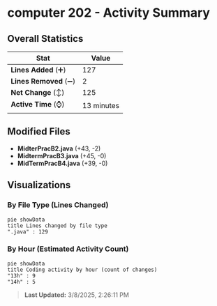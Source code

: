 # computer 202 - Activity Summary 

## Overall Statistics

| Stat                   | Value                                                             |
| ---------------------- | ----------------------------------------------------------------- |
| **Lines Added** (➕)   | 127                                          |
| **Lines Removed** (➖) | 2                                        |
| **Net Change** (↕)    | 125                |
| **Active Time** (⌚)   | 13 minutes |


## Modified Files
- **MidterPracB2.java** (+43, -2)
- **MidtermPracB3.java** (+45, -0)
- **MidTermPracB4.java** (+39, -0)

## Visualizations

### By File Type (Lines Changed)

```mermaid
pie showData
title Lines changed by file type
".java" : 129
```

### By Hour (Estimated Activity Count)

```mermaid
pie showData
title Coding activity by hour (count of changes)
"13h" : 9
"14h" : 5
```


> **Last Updated:** 3/8/2025, 2:26:11 PM